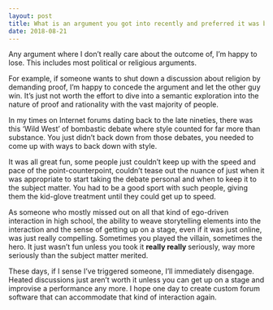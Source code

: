 ```yaml
---
layout: post
title: What is an argument you got into recently and preferred it was better to lose?
date: 2018-08-21
---
```


<p>Any argument where I don’t really care about the outcome of, I’m happy to lose. This includes most political or religious arguments.</p><p>For example, if someone wants to shut down a discussion about religion by demanding proof, I’m happy to concede the argument and let the other guy win. It’s just not worth the effort to dive into a semantic exploration into the nature of proof and rationality with the vast majority of people.</p><p>In my times on Internet forums dating back to the late nineties, there was this ‘Wild West’ of bombastic debate where style counted for far more than substance. You just didn’t back down from those debates, you needed to come up with ways to back down with style.</p><p>It was all great fun, some people just couldn’t keep up with the speed and pace of the point-counterpoint, couldn’t tease out the nuance of just when it was appropriate to start taking the debate personal and when to keep it to the subject matter. You had to be a good sport with such people, giving them the kid-glove treatment until they could get up to speed.</p><p>As someone who mostly missed out on all that kind of ego-driven interaction in high school, the ability to weave storytelling elements into the interaction and the sense of getting up on a stage, even if it was just online, was just really compelling. Sometimes you played the villain, sometimes the hero. It just wasn’t fun unless you took it <b>really really </b>seriously, way more seriously than the subject matter merited.</p><p>These days, if I sense I’ve triggered someone, I’ll immediately disengage. Heated discussions just aren’t worth it unless you can get up on a stage and improvise a performance any more. I hope one day to create custom forum software that can accommodate that kind of interaction again.</p>
